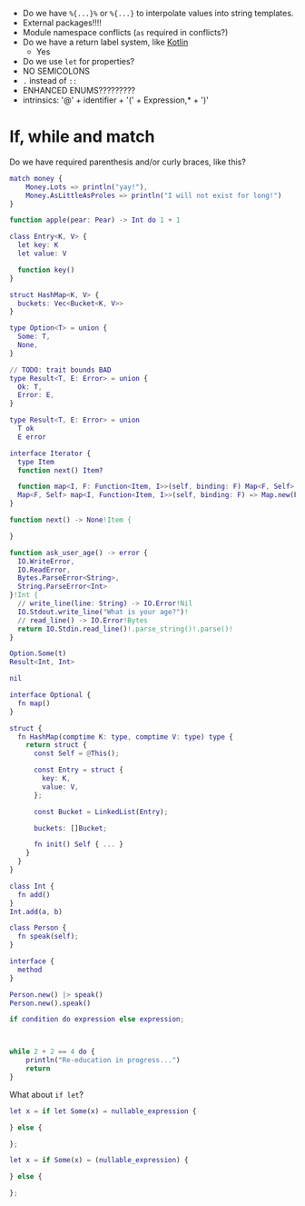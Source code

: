 - Do we have `%{...}%` or `%{...}` to interpolate values into string templates.
- External packages!!!!
- Module namespace conflicts (`as` required in conflicts?)
- Do we have a return label system, like [Kotlin](https://kotlinlang.org/docs/returns.html#return-to-labels)
  - Yes
- Do we use `let` for properties?
- NO SEMICOLONS
- `.` instead of `::`
- ENHANCED ENUMS?????????
- intrinsics: '@' + identifier + '(' + Expression,\* + ')'

# If, while and match

Do we have required parenthesis and/or curly braces, like this?

```m
match money {
    Money.Lots => println("yay!"),
    Money.AsLittleAsProles => println("I will not exist for long!")
}

function apple(pear: Pear) -> Int do 1 + 1

class Entry<K, V> {
  let key: K
  let value: V

  function key()
}

struct HashMap<K, V> {
  buckets: Vec<Bucket<K, V>>
}

type Option<T> = union {
  Some: T,
  None,
}

// TODO: trait bounds BAD
type Result<T, E: Error> = union {
  Ok: T,
  Error: E,
}

type Result<T, E: Error> = union
  T ok
  E error

interface Iterator {
  type Item
  function next() Item?

  function map<I, F: Function<Item, I>>(self, binding: F) Map<F, Self> do Map.new(binding, self)
  Map<F, Self> map<I, Function<Item, I>>(self, binding: F) => Map.new(binding, self)
}

function next() -> None!Item {

}

function ask_user_age() -> error {
  IO.WriteError,
  IO.ReadError,
  Bytes.ParseError<String>,
  String.ParseError<Int>
}!Int {
  // write_line(line: String) -> IO.Error!Nil
  IO.Stdout.write_line("What is your age?")!
  // read_line() -> IO.Error!Bytes
  return IO.Stdin.read_line()!.parse_string()!.parse()!
}

Option.Some(t)
Result<Int, Int>

nil

interface Optional {
  fn map()
}

struct {
  fn HashMap(comptime K: type, comptime V: type) type {
    return struct {
      const Self = @This();

      const Entry = struct {
        key: K,
        value: V,
      };

      const Bucket = LinkedList(Entry);

      buckets: []Bucket;

      fn init() Self { ... }
    }
  }
}

class Int {
  fn add()
}
Int.add(a, b)

class Person {
  fn speak(self);
}

interface {
  method
}

Person.new() |> speak()
Person.new().speak()

if condition do expression else expression;



while 2 + 2 == 4 do {
    println("Re-education in progress...")
    return
}

```

What about `if let`?

```m
let x = if let Some(x) = nullable_expression {

} else {

};

let x = if Some(x) = (nullable_expression) {

} else {

};
```
